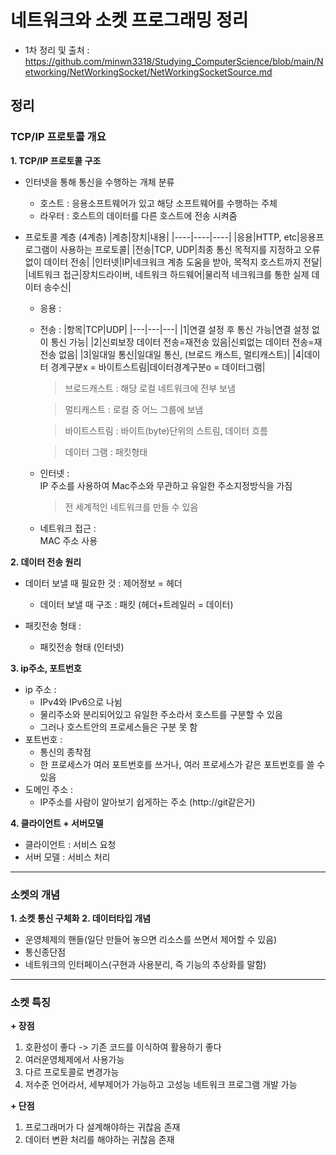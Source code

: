 # 네트워크와 소켓 프로그래밍 정리   
* 1차 정리 및 출처 : https://github.com/minwn3318/Studying_ComputerScience/blob/main/Networking/NetWorkingSocket/NetWorkingSocketSource.md

## 정리   
### TCP/IP 프로토콜 개요   
**1. TCP/IP 프로토콜 구조**
   * 인터넷을 통해 통신을 수행하는 개체 분류
     - 호스트 : 응용소프트웨어가 있고 해당 소프트웨어를 수행하는 주체
     - 라우터 : 호스트의 데이터를 다른 호스트에 전송 시켜줌
       
   * 프로토콜 계층 (4계층)
     |계층|장치|내용|
     |----|----|----|
     |응용|HTTP, etc|응용프로그램이 사용하는 프로토콜|
     |전송|TCP, UDP|최종 통신 목적지를 지정하고 오류없이 데이터 전송|
     |인터넷|IP|네크워크 계층 도움을 받아, 목적지 호스트까지 전달|
     |네트워크 접근|장치드라이버, 네트워크 하드웨어|물리적 네크워크를 통한 실제 데이터 송수신|

     * 응용 :
       
     * 전송 :
       |항목|TCP|UDP|
       |---|---|---|
       |1|연결 설정 후 통신 가능|연결 설정 없이 통신 가능|
       |2|신뢰보장 데이터 전송=재전송 있음|신뢰없는 데이터 전송=재전송 없음|
       |3|일대일 통신|일대일 통신, (브로드 캐스트, 멀티캐스트)|
       |4|데이터 경계구분x = 바이트스트림|데이터경계구분o = 데이터그램|
       > 브로드캐스트 : 해당 로컬 네트워크에 전부 보냄
       
       > 멀티캐스트 : 로컬 중 어느 그룹에 보냄
  
       > 바이트스트림 : 바이트(byte)단위의 스트림, 데이터 흐름
     
       > 데이터 그램 : 패킷형태 
     * 인터넷 :   
       IP 주소를 사용하여 Mac주소와 무관하고 유일한 주소지정방식을 가짐
         
       > 전 세계적인 네트워크를 만들 수 있음
     * 네트워크 접근 :   
       MAC 주소 사용
       
**2. 데이터 전송 원리**
   * 데이터 보낼 때 필요한 것 : 제어정보 = 헤더
     * 데이터 보낼 때 구조 : 패킷 (헤더+트레일러 = 데이터)   

   * 패킷전송 형태 :
     * 패킷전송 형태 (인터넷)

**3. ip주소, 포트번호**
   * ip 주소 :
     * IPv4와 IPv6으로 나뉨
     * 물리주소와 분리되어있고 유일한 주소라서 호스트를 구분할 수 있음
     * 그러나 호스트안의 프로세스들은 구분 못 함
   * 포트번호 :
     * 통신의 종착점
     * 한 프로세스가 여러 포트번호를 쓰거나, 여러 프로세스가 같은 포트번호를 쓸 수 있음
   * 도메인 주소 :
     * IP주소를 사람이 알아보기 쉽게하는 주소  (http://git같은거)
       
**4. 클라이언트 + 서버모델**
   * 클라이언트 : 서비스 요청
   * 서버 모델 : 서비스 처리
-------------
### 소켓의 개념   
**1. 소켓 통신 구체화**
**2. 데이터타입 개념**
   * 운영체제의 핸들(일단 만들어 놓으면 리소스를 쓰면서 제어할 수 있음)
   * 통신종단점
   * 네트워크의 인터페이스(구현과 사용분리, 즉 기능의 추상화를 말함)
-------------
### 소켓 특징   
**+ 장점**
  1. 호환성이 좋다 -> 기존 코드를 이식하여 활용하기 좋다
  2. 여러운영체제에서 사용가능
  3. 다르 프로토콜로 변경가능
  4. 저수준 언어라서, 세부제어가 가능하고 고성능 네트워크 프로그램 개발 가능

**+ 단점**
  1. 프로그래머가 다 설계해야하는 귀찮음 존재
  2. 데이터 변환 처리를 해야하는 귀찮음 존재   

